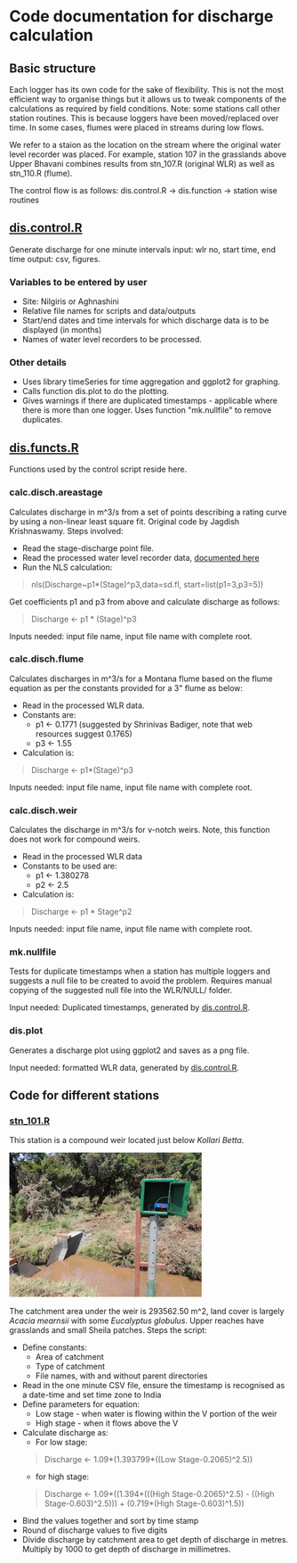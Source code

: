 # Code documentation for discharge calculation

## Basic structure

Each logger has its own code for the sake of flexibility. This is not the most efficient way to organise things but it allows us to tweak components of the calculations as required by field conditions. Note: some stations call other station routines. This is because loggers have been moved/replaced over time. In some cases, flumes were placed in streams during low flows.

We refer to a staion as the location on the stream where the original water level recorder was placed. For example, station 107 in the grasslands above Upper Bhavani combines results from stn_107.R (original WLR) as well as stn_110.R (flume).

The control flow is as follows:
dis.control.R -> dis.function -> station wise routines

## [dis.control.R](dis.control.R)

Generate discharge for one minute intervals input: wlr no, start time, end time output: csv, figures.

### Variables to be entered by user

* Site: Nilgiris or Aghnashini
* Relative file names for scripts and data/outputs
* Start/end dates and time intervals for which discharge data is to be displayed (in months)
* Names of water level recorders to be processed.

### Other details

* Uses library timeSeries for time aggregation and ggplot2 for graphing.
* Calls function dis.plot to do the plotting.
* Gives warnings if there are duplicated timestamps - applicable where there is more than one logger. Uses function "mk.nullfile" to remove duplicates.

## [dis.functs.R](dis.functs.R)

Functions used by the control script reside here.

### calc.disch.areastage

Calculates discharge in m^3/s from a set of points describing a rating curve by using a non-linear least square fit. Original code by Jagdish Krishnaswamy. Steps involved:

* Read the stage-discharge point file.
* Read the processed water level recorder data, [documented here](../WLR/README.md)
* Run the NLS calculation:

> nls(Discharge~p1*(Stage)^p3,data=sd.fl, start=list(p1=3,p3=5))

Get coefficients p1 and p3 from above and calculate discharge as follows:

> Discharge <- p1 * (Stage)^p3

Inputs needed: input file name, input file name with complete root.

### calc.disch.flume

Calculates discharges  in m^3/s for a Montana flume based on the flume equation as per the constants provided for a 3" flume as below:

* Read in the processed WLR data.
* Constants are:
  * p1 <- 0.1771 (suggested by Shrinivas Badiger, note that web resources suggest 0.1765)
  * p3 <- 1.55
* Calculation is:
> Discharge <- p1*(Stage)^p3

Inputs needed: input file name, input file name with complete root.

### calc.disch.weir

Calculates the discharge in m^3/s for v-notch weirs. Note, this function does not work for compound weirs.

* Read in the processed WLR data
* Constants to be used are:
  * p1 <- 1.380278
  * p2 <- 2.5
* Calculation is:
> Discharge <- p1 * Stage^p2

Inputs needed: input file name, input file name with complete root.

### mk.nullfile

Tests for duplicate timestamps when a station has multiple loggers and suggests a null file to be created to avoid the problem. Requires manual copying of the suggested null file into the WLR/NULL/ folder.

Input needed: Duplicated timestamps, generated by [dis.control.R](./dis.control.R).

### dis.plot

Generates a discharge plot using ggplot2 and saves as a png file.

Input needed: formatted WLR data, generated by [dis.control.R](./dis.control.R).

## Code for different stations

### [stn_101.R](stn_101.R)

This station is a compound weir located just below *Kollari Betta*.

![Photo of stn 101](./pics/stn_101.jpg)

The catchment area under the weir is 293562.50 m^2, land cover is largely *Acacia mearnsii* with some *Eucalyptus globulus*. Upper reaches have grasslands and small Sheila patches.
Steps the script:

* Define constants:
  * Area of catchment
  * Type of catchment
  * File names, with and without parent directories
* Read in the one minute CSV file, ensure the timestamp is recognised as a date-time and set time zone to India
* Define parameters for equation:
  * Low stage - when water is flowing within the V portion of the weir
  * High stage - when it flows above the V
* Calculate discharge as:
  * For low stage:
  > Discharge <- 1.09*(1.393799*((Low Stage-0.2065)^2.5))
  * for high stage:
  > Discharge <- 1.09*((1.394*(((High Stage-0.2065)^2.5) - ((High Stage-0.603)^2.5))) + (0.719*(High Stage-0.603)^1.5))
* Bind the values together and sort by time stamp
* Round of discharge values to five digits
* Divide discharge by catchment area to get depth of discharge in metres. Multiply by 1000 to get depth of discharge in millimetres. 
